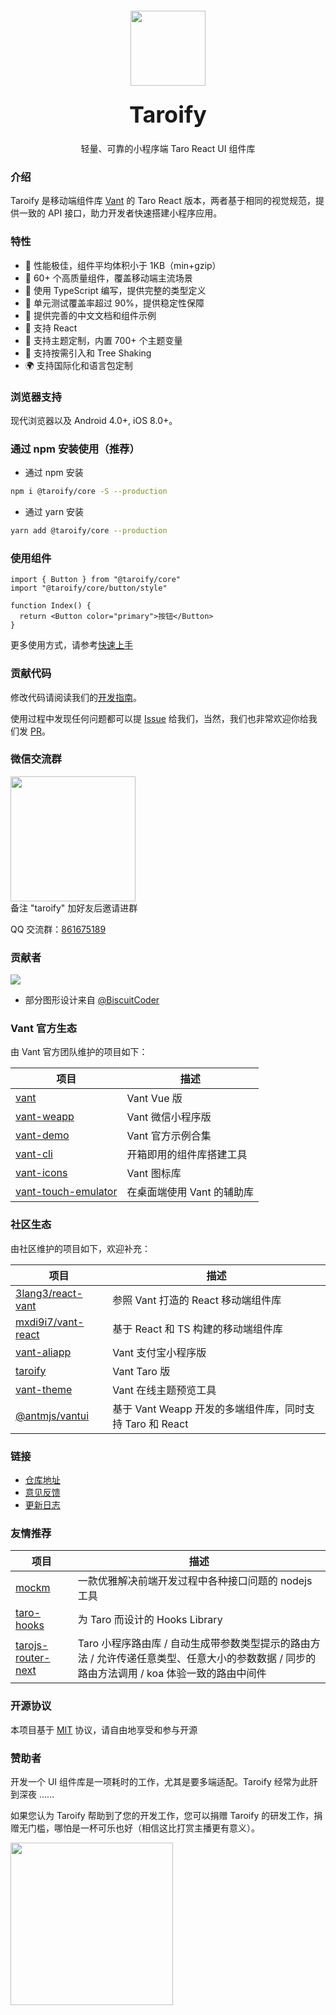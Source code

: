 <div class="vant-docs-card">
  <div style="padding-top: 20px; text-align: center" >
    <img class="van-doc-introduce-logo" style="width: 120px; height: 120px; margin: 16px 0;" src="https://img.yzcdn.cn/vant/logo.png">
    <h2 style="margin: 0; font-size: 36px; line-height: 60px;">Taroify</h2>
    <p>轻量、可靠的小程序端 Taro React UI 组件库</p>
  </div>
</div>

### 介绍

Taroify 是移动端组件库 [Vant](https://github.com/youzan/vant) 的 Taro React 版本，两者基于相同的视觉规范，提供一致的 API 接口，助力开发者快速搭建小程序应用。

### 特性

- 🚀 性能极佳，组件平均体积小于 1KB（min+gzip）
- 💎 60+ 个高质量组件，覆盖移动端主流场景
- 💪 使用 TypeScript 编写，提供完整的类型定义
- 💪 单元测试覆盖率超过 90%，提供稳定性保障
- 📖 提供完善的中文文档和组件示例
- 🍭 支持 React
- 🍭 支持主题定制，内置 700+ 个主题变量
- 🍭 支持按需引入和 Tree Shaking
- 🌍 支持国际化和语言包定制

### 浏览器支持

现代浏览器以及 Android 4.0+, iOS 8.0+。

### 通过 npm 安装使用（推荐）

* 通过 npm 安装

```bash
npm i @taroify/core -S --production
```

* 通过 yarn 安装

```bash
yarn add @taroify/core --production
```

### 使用组件

```tsx
import { Button } from "@taroify/core"
import "@taroify/core/button/style"

function Index() {
  return <Button color="primary">按钮</Button>
}
```

更多使用方式，请参考[快速上手](https://taroify.gitee.io/taroify.com/quickstart/)

### 贡献代码

修改代码请阅读我们的[开发指南](https://taroify.gitee.io/taroify.com/contribution/)。

使用过程中发现任何问题都可以提 [Issue](https://github.com/mallfoundry/taroify/issues)
给我们，当然，我们也非常欢迎你给我们发 [PR](https://github.com/mallfoundry/taroify/pulls)。

### 微信交流群

<img src="https://gitee.com/mallfoundry/taroify/raw/main/wechat-qrcode.png" width="200" style="width: 200px; height: 200px;"  />
<br />
备注 "taroify" 加好友后邀请进群

<br />

QQ 交流群：[861675189](https://jq.qq.com/?_wv=1027&k=G4Bvbk6B)

### 贡献者

<a href="https://github.com/mallfoundry/taroify/graphs/contributors">
  <img src="https://opencollective.com/taroify/contributors.svg?width=890&button=false"/>
</a>

- 部分图形设计来自 [@BiscuitCoder](https://uyyu.xyz/)

###  Vant 官方生态

由 Vant 官方团队维护的项目如下：

| 项目 | 描述 |
| --- | --- |
| [vant](https://github.com/youzan/vant) | Vant Vue 版 |
| [vant-weapp](https://github.com/youzan/vant-weapp) | Vant 微信小程序版 |
| [vant-demo](https://github.com/youzan/vant-demo) | Vant 官方示例合集 |
| [vant-cli](https://github.com/youzan/vant/tree/dev/packages/vant-cli) | 开箱即用的组件库搭建工具 |
| [vant-icons](https://github.com/youzan/vant/tree/dev/packages/vant-icons) | Vant 图标库 |
| [vant-touch-emulator](https://github.com/youzan/vant/tree/dev/packages/vant-touch-emulator) | 在桌面端使用 Vant 的辅助库 |

### 社区生态

由社区维护的项目如下，欢迎补充：

| 项目 | 描述 |
| --- | --- |
| [3lang3/react-vant](https://github.com/3lang3/react-vant) | 参照 Vant 打造的 React 移动端组件库 |
| [mxdi9i7/vant-react](https://github.com/mxdi9i7/vant-react) | 基于 React 和 TS 构建的移动端组件库 |
| [vant-aliapp](https://github.com/ant-move/Vant-Aliapp) | Vant 支付宝小程序版 |
| [taroify](https://gitee.com/mallfoundry/taroify) | Vant Taro 版 |
| [vant-theme](https://github.com/Aisen60/vant-theme) | Vant 在线主题预览工具 |
| [@antmjs/vantui](https://github.com/antmjs/vantui) | 基于 Vant Weapp 开发的多端组件库，同时支持 Taro 和 React |

### 链接

- [仓库地址](https://github.com/mallfoundry/taroify)
- [意见反馈](https://github.com/mallfoundry/taroify/issues)
- [更新日志](https://taroify.gitee.io/taroify.com/changelog/)

###  友情推荐

| 项目 | 描述 |
| --- | --- |
| [mockm](https://github.com/wll8/mockm) | 一款优雅解决前端开发过程中各种接口问题的 nodejs 工具 |
| [taro-hooks](https://github.com/innocces/taro-hooks) | 为 Taro 而设计的 Hooks Library |
| [tarojs-router-next](https://github.com/lblblong/tarojs-router-next) | Taro 小程序路由库 / 自动生成带参数类型提示的路由方法 / 允许传递任意类型、任意大小的参数数据 / 同步的路由方法调用 / koa 体验一致的路由中间件 |

### 开源协议

本项目基于 [MIT](https://zh.wikipedia.org/wiki/MIT%E8%A8%B1%E5%8F%AF%E8%AD%89) 协议，请自由地享受和参与开源

### 赞助者

开发一个 UI 组件库是一项耗时的工作，尤其是要多端适配。Taroify 经常为此肝到深夜 ……

如果您认为 Taroify 帮助到了您的开发工作，您可以捐赠 Taroify 的研发工作，捐赠无门槛，哪怕是一杯可乐也好（相信这比打赏主播更有意义）。

<img src="https://gitee.com/mallfoundry/taroify/raw/main/wechatpay.png" width="260" style="width: 260px;" />
